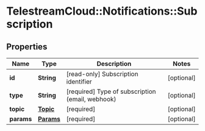 # TelestreamCloud::Notifications::Subscription

## Properties
Name | Type | Description | Notes
------------ | ------------- | ------------- | -------------
**id** | **String** | [read-only] Subscription identifier  | [optional] 
**type** | **String** | [required] Type of subscription (email, webhook)  | [optional] 
**topic** | [**Topic**](Topic.md) | [required]  | [optional] 
**params** | [**Params**](Params.md) | [required]  | [optional] 


